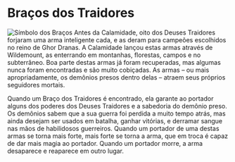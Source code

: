 # **Braços dos Traidores**
![Símbolo dos Braços](https://github.com/Iago31/Exandria-Players/blob/master/assets/Bra%C3%A7os%20dos%20Traidores.png?raw=true)
Antes da Calamidade, oito dos Deuses Traidores forjaram uma arma inteligente cada, e as deram para campeões escolhidos no reino de Ghor Dranas. A Calamidade lançou estas armas através de Wildemount, as enterrando em montanhas, florestas, campos e no subterrâneo. Boa parte destas armas já foram recuperadas, mas algumas nunca foram encontradas e são muito cobiçadas. As armas – ou mais apropriadamente, os demônios presos dentro delas – atraem seus próprios seguidores mortais.

Quando um Braço dos Traidores é encontrado, ela garante ao portador alguns dos poderes dos Deuses Traidores e a sabedoria do demônio preso. Os demônios sabem que a sua guerra foi perdida a muito tempo atrás, mas ainda desejam ser usados em batalha, ganhar vitórias, e derramar sangue nas mãos de habilidosos guerreiros. Quando um portador de uma destas armas se torna mais forte, mais forte se torna a arma, que em troca é capaz de dar mais magia ao portador. Quando um portador morre, a arma desaparece e reaparece em outro lugar.